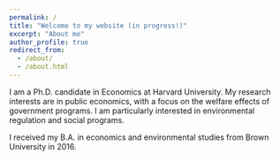 ```yaml
---
permalink: /
title: "Welcome to my website (in progress!)"
excerpt: "About me"
author_profile: true
redirect_from: 
  - /about/
  - /about.html
---
```


I am a Ph.D. candidate in Economics at Harvard University. My research interests are in public economics, with a focus on the welfare effects of government programs. I am particularly interested in environmental regulation and social programs. 

I received my B.A. in economics and environmental studies from Brown University in 2016.
